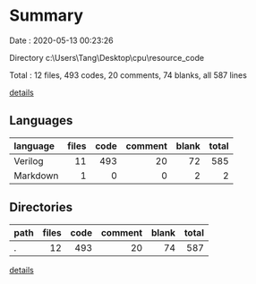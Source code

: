 # Summary

Date : 2020-05-13 00:23:26

Directory c:\Users\Tang\Desktop\cpu\resource_code

Total : 12 files,  493 codes, 20 comments, 74 blanks, all 587 lines

[details](details.md)

## Languages
| language | files | code | comment | blank | total |
| :--- | ---: | ---: | ---: | ---: | ---: |
| Verilog | 11 | 493 | 20 | 72 | 585 |
| Markdown | 1 | 0 | 0 | 2 | 2 |

## Directories
| path | files | code | comment | blank | total |
| :--- | ---: | ---: | ---: | ---: | ---: |
| . | 12 | 493 | 20 | 74 | 587 |

[details](details.md)